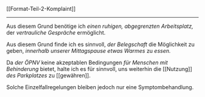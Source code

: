 [[Format-Teil-2-Komplaint]]

---

Aus diesem Grund benötige ich 
*einen ruhigen, abgegrenzten Arbeitsplatz,* 
der *vertrauliche Gespräche* ermöglicht.

Aus diesem Grund finde ich es sinnvoll, 
*der Belegschaft* die Möglichkeit zu geben, 
*innerhalb unserer Mittagspause etwas Warmes* zu *essen.*

Da *der ÖPNV* keine akzeptablen Bedingungen *für Menschen mit Behinderung* bietet, 
halte ich es für sinnvoll, uns weiterhin 
die [[Nutzung]] *des Parkplatzes* zu [[gewähren]]. 

Solche Einzelfallregelungen bleiben jedoch nur eine Symptombehandlung.
